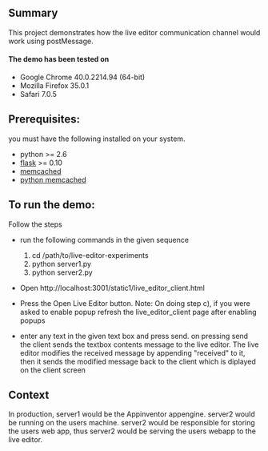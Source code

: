 
## Summary

This project demonstrates how the live editor communication channel would work using postMessage.

#### The demo has been tested on
* Google Chrome 40.0.2214.94 (64-bit)
* Mozilla Firefox 35.0.1
* Safari 7.0.5

## Prerequisites:
you must have the following installed on your system.

* python >= 2.6
* [flask](http://flask.pocoo.org) >= 0.10
* [memcached](http://memcached.org/)
* [python memcached](http://pypi.python.org/pypi/python-memcached)

## To run the demo:
Follow the steps

* run the following commands in the given sequence
  1. cd /path/to/live-editor-experiments
  2. python server1.py
  3. python server2.py

* Open http://localhost:3001/static1/live_editor_client.html

* Press the Open Live Editor button.
Note: On doing step c), if you were asked to enable popup
refresh the live_editor_client page after enabling popups

* enter any text in the given text box and press send.
on pressing send the client sends the textbox contents message
to the live editor. The live editor modifies the received message by
appending "received" to it, then it sends the modified message back to
the client which is diplayed on the client screen

## Context

In production,
server1 would be the Appinventor appengine.
server2 would be running on the users machine.
server2 would be responsible for storing the users web app,
thus server2 would be serving the users webapp to the live editor.

